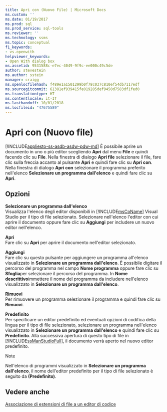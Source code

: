 ```yaml
---
title: Apri con (Nuovo File) | Microsoft Docs
ms.custom: ''
ms.date: 01/19/2017
ms.prod: sql
ms.prod_service: sql-tools
ms.reviewer: ''
ms.technology: ssms
ms.topic: conceptual
f1_keywords:
- vs.openwith
helpviewer_keywords:
- Open With dialog box
ms.assetid: 9531588c-e7ec-4049-9f9c-ee000c49c5de
author: stevestein
ms.author: sstein
manager: craigg
ms.openlocfilehash: f489e1a1501299b0f78c037c810ef54db7117edf
ms.sourcegitcommit: 61381ef939415fe019285def9450d7583df1fed0
ms.translationtype: HT
ms.contentlocale: it-IT
ms.lasthandoff: 10/01/2018
ms.locfileid: "47675589"
---
```

# <a name="open-with-new-file"></a>Apri con (Nuovo file)
[!INCLUDE[appliesto-ss-asdb-asdw-pdw-md](../../includes/appliesto-ss-asdb-asdw-pdw-md.md)]
È possibile aprire un documento in uno o più editor scegliendo **Apri** dal menu **File** e quindi facendo clic su **File**. Nella finestra di dialogo **Apri file** selezionare il file, fare clic sulla freccia accanto al pulsante **Apri** e quindi fare clic su **Apri con**. Nella finestra di dialogo **Apri con** selezionare il programma preferito nell'elenco **Selezionare un programma dall'elenco** e quindi fare clic su **Apri**.  
  
## <a name="options"></a>Opzioni  
**Selezionare un programma dall'elenco**  
Visualizza l'elenco degli editor disponibili in [!INCLUDE[msCoName](../../includes/msconame_md.md)] Visual Studio per il tipo di file selezionato. Selezionare nell'elenco l'editor con cui aprire il documento oppure fare clic su **Aggiungi** per includere un nuovo editor nell'elenco.  
  
**Apri**  
Fare clic su **Apri** per aprire il documento nell'editor selezionato.  
  
**Aggiungi**  
Fare clic su questo pulsante per aggiungere un programma all'elenco visualizzato in **Selezionare un programma dall'elenco**. È possibile digitare il percorso del programma nel campo **Nome programma** oppure fare clic su **Sfoglia**per selezionare il percorso del programma. In **Nome descrittivo**immettere il nome del programma da includere nell'elenco visualizzato in **Selezionare un programma dall'elenco**.  
  
**Rimuovi**  
Per rimuovere un programma selezionare il programma e quindi fare clic su **Rimuovi**.  
  
**Predefinito**  
Per specificare un editor predefinito ed eventuali opzioni di codifica della lingua per il tipo di file selezionato, selezionare un programma nell'elenco visualizzato in **Selezionare un programma dall'elenco** e quindi fare clic su **Predefinito**. Alla successiva apertura di questo tipo di file in [!INCLUDE[ssManStudioFull](../../includes/ssmanstudiofull-md.md)], il documento verrà aperto nel nuovo editor predefinito.  
  
> [!NOTE]  
> Nell'elenco di programmi visualizzato in **Selezionare un programma dall'elenco**, il nome dell'editor predefinito per il tipo di file selezionato è seguito da **(Predefinito)**.  
  
## <a name="see-also"></a>Vedere anche  
[Associazione di estensioni di file a un editor di codice](../../relational-databases/scripting/associate-file-extensions-to-a-code-editor.md)  
  
